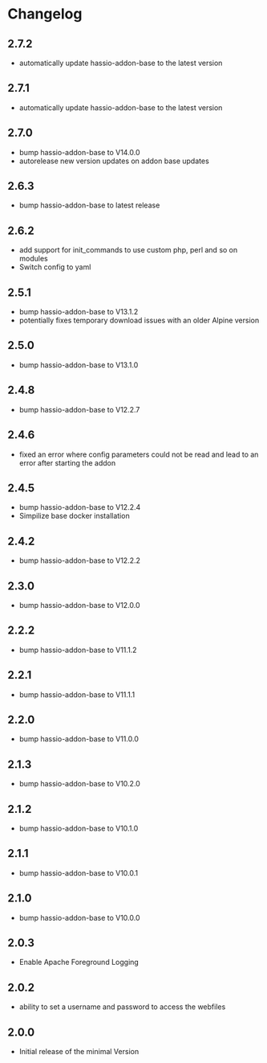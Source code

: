 # Changelog
## 2.7.2
- automatically update hassio-addon-base to the latest version

## 2.7.1
- automatically update hassio-addon-base to the latest version

## 2.7.0
- bump hassio-addon-base to V14.0.0
- autorelease new version updates on addon base updates

## 2.6.3
- bump hassio-addon-base to latest release

## 2.6.2
- add support for init_commands to use custom php, perl and so on modules
- Switch config to yaml

## 2.5.1
- bump hassio-addon-base to V13.1.2
- potentially fixes temporary download issues with an older Alpine version

## 2.5.0
- bump hassio-addon-base to V13.1.0

## 2.4.8
- bump hassio-addon-base to V12.2.7

## 2.4.6
- fixed an error where config parameters could not be read and lead to an error after starting the addon

## 2.4.5
- bump hassio-addon-base to V12.2.4
- Simpilize base docker installation

## 2.4.2
- bump hassio-addon-base to V12.2.2

## 2.3.0
- bump hassio-addon-base to V12.0.0

## 2.2.2
- bump hassio-addon-base to V11.1.2

## 2.2.1
- bump hassio-addon-base to V11.1.1

## 2.2.0
- bump hassio-addon-base to V11.0.0

## 2.1.3
- bump hassio-addon-base to V10.2.0

## 2.1.2
- bump hassio-addon-base to V10.1.0

## 2.1.1
- bump hassio-addon-base to V10.0.1

## 2.1.0
- bump hassio-addon-base to V10.0.0

## 2.0.3
- Enable Apache Foreground Logging

## 2.0.2
- ability to set a username and password to access the webfiles

## 2.0.0
- Initial release of the minimal Version
